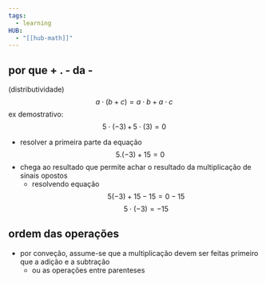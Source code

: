```yaml
---
tags:
  - learning
HUB:
  - "[[hub-math]]"
---
```


## por que + . - da -


(distributividade)
$$a\cdot(b+c) = a\cdot b+a\cdot c  $$
ex demostrativo:
$$5\cdot (-3)\, +\,5\cdot(3) =0$$
-  resolver a primeira parte da equação 
$$5.(-3)+15=0$$
- chega ao resultado que permite achar o resultado da multiplicação de sinais opostos
	- resolvendo equação
$$5(-3)+15-15=0-15 $$
$$5\cdot(-3)=-15$$

## ordem das operações

- por conveção, assume-se que a multiplicação devem ser feitas primeiro que a adição e a subtração
	- ou as operações entre parenteses 




